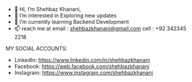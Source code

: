 - 👋 Hi, I’m Shehbaz Khanani,
- 👀 I’m interested in Exploring new updates
- 🌱 I’m currently learning Backend Development
- 📫 reach me at email : shehbazkhanani@gmail.com cell : +92 342345 2218

MY SOCIAL ACCOUNTS:
- LinkedIn: https://www.linkedin.com/in/shehbazkhanani
- Facebook: https://web.facebook.com/shehbazkhanani
- Instagram: https://www.instagram.com/shehbazkhanani

<!---
shehbazkhanani/shehbazkhanani is a ✨ special ✨ repository because its `README.md` (this file) appears on your GitHub profile.
You can click the Preview link to take a look at your changes.
--->
